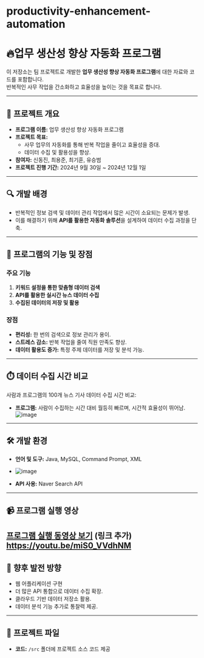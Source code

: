 # productivity-enhancement-automation

#  🔥업무 생산성 향상 자동화 프로그램

이 저장소는 팀 프로젝트로 개발한 **업무 생산성 향상 자동화 프로그램**에 대한 자료와 코드를 포함합니다.  
반복적인 사무 작업을 간소화하고 효율성을 높이는 것을 목표로 합니다.

---

## 📖 프로젝트 개요
- **프로그램 이름:** 업무 생산성 향상 자동화 프로그램
- **프로젝트 목표:** 
  - 사무 업무의 자동화를 통해 반복 작업을 줄이고 효율성을 증대.
  - 데이터 수집 및 활용성을 향상.
- **참여자:** 신동진, 최용준, 최기훈, 유승범
- **프로젝트 진행 기간:** 2024년 9월 30일 ~ 2024년 12월 1일
---

## 🔍 개발 배경
- 반복적인 정보 검색 및 데이터 관리 작업에서 많은 시간이 소요되는 문제가 발생.
- 이를 해결하기 위해 **API를 활용한 자동화 솔루션**을 설계하여 데이터 수집 과정을 단축.

---

## 🚀 프로그램의 기능 및 장점
### 주요 기능
1. **키워드 설정을 통한 맞춤형 데이터 검색**
2. **API를 활용한 실시간 뉴스 데이터 수집**
3. **수집된 데이터의 저장 및 활용**

### 장점
- **편리성:** 한 번의 검색으로 정보 관리가 용이.
- **스트레스 감소:** 반복 작업을 줄여 직원 만족도 향상.
- **데이터 활용도 증가:** 특정 주제 데이터를 저장 및 분석 가능.

---

## ⏱️ 데이터 수집 시간 비교
사람과 프로그램의 100개 뉴스 기사 데이터 수집 시간 비교:
- **프로그램:** 사람이 수집하는 시간 대비 월등히 빠르며, 시간적 효율성이 뛰어남.
![image](https://github.com/user-attachments/assets/fec295ac-3240-460c-bb0f-3d71e293554a)

---

## 🛠️ 개발 환경
- **언어 및 도구:** Java, MySQL, Command Prompt, XML
- ![image](https://github.com/user-attachments/assets/d7db833a-8517-4f5d-933d-4edccc29721d)

- **API 사용:** Naver Search API

---

## 📹 프로그램 실행 영상
[프로그램 실행 동영상 보기](#) (링크 추가)
https://youtu.be/miS0_VVdhNM
---

## 🌱 향후 발전 방향
- 웹 어플리케이션 구현
- 더 많은 API 통합으로 데이터 수집 확장.
- 클라우드 기반 데이터 저장소 활용.
- 데이터 분석 기능 추가로 통찰력 제공.

---

## 📂 프로젝트 파일
- **코드:** `/src` 폴더에 프로젝트 소스 코드 제공
